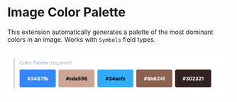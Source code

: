 # Image Color Palette

This extension automatically generates a palette of the most dominant colors in an image. Works with `Symbols` field types.

<img alt="Screenshot of image color palette extension" src="screenshot.png" width="700"/>
